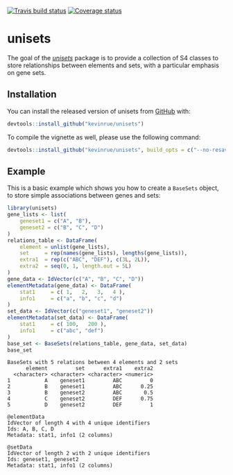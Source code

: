 [![Travis build status](https://travis-ci.org/kevinrue/unisets.svg?branch=master)](https://travis-ci.org/kevinrue/unisets)
[![Coverage status](https://codecov.io/gh/kevinrue/unisets/branch/master/graph/badge.svg)](https://codecov.io/github/kevinrue/unisets?branch=master)

# unisets

The goal of the [_unisets_](https://github.com/kevinrue/unisets) package is to provide a collection of S4 classes to store relationships between elements and sets, with a particular emphasis on gene sets.

## Installation

You can install the released version of unisets from [GitHub](https://github.com/kevinrue/unisets) with:

``` r
devtools::install_github("kevinrue/unisets")
```

To compile the vignette as well, please use the following command:

``` r
devtools::install_github("kevinrue/unisets", build_opts = c("--no-resave-data", "--no-manual"))
```

## Example

This is a basic example which shows you how to create a `BaseSets` object, to store simple associations between genes and sets:

``` r
library(unisets)
gene_lists <- list(
    geneset1 = c("A", "B"),
    geneset2 = c("B", "C", "D")
)
relations_table <- DataFrame(
    element = unlist(gene_lists),
    set     = rep(names(gene_lists), lengths(gene_lists)),
    extra1  = rep(c("ABC", "DEF"), c(3L, 2L)),
    extra2  = seq(0, 1, length.out = 5L)
)
gene_data <- IdVector(c("A", "B", "C", "D"))
elementMetadata(gene_data) <- DataFrame(
    stat1     = c( 1,   2,   3,   4 ),
    info1     = c("a", "b", "c", "d")
)
set_data <- IdVector(c("geneset1", "geneset2"))
elementMetadata(set_data) <- DataFrame(
    stat1     = c( 100,   200 ),
    info1     = c("abc", "def")
)
base_set <- BaseSets(relations_table, gene_data, set_data)
base_set
```

```
BaseSets with 5 relations between 4 elements and 2 sets
      element         set      extra1    extra2
  <character> <character> <character> <numeric>
1           A    geneset1         ABC         0
2           B    geneset1         ABC      0.25
3           B    geneset2         ABC       0.5
4           C    geneset2         DEF      0.75
5           D    geneset2         DEF         1

@elementData
IdVector of length 4 with 4 unique identifiers
Ids: A, B, C, D
Metadata: stat1, info1 (2 columns)

@setData
IdVector of length 2 with 2 unique identifiers
Ids: geneset1, geneset2
Metadata: stat1, info1 (2 columns)
```
